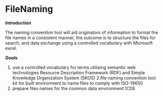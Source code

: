 # FileNaming
***Introduction***

The naming convention tool will aid originators of information to format the file names in a consistent manner, 
the outcome is to structure the files for search, and data exchange using a controlled vocabulary with Microsoft excel.

***Goals***

1. use a controlled vocabulary for terms utilising semantic web technologies Resource Description Framework (RDF) and Simple Knowledge Organization System (SKOS)
2.file naming convention tool kit for built environment to name files to comply with ISO-19650 
3. prepare files names for the common data environment (CDE
